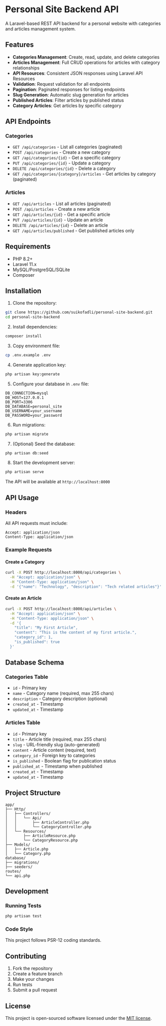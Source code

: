 # Personal Site Backend API

A Laravel-based REST API backend for a personal website with categories and articles management system.

## Features

-   **Categories Management**: Create, read, update, and delete categories
-   **Articles Management**: Full CRUD operations for articles with category relationships
-   **API Resources**: Consistent JSON responses using Laravel API Resources
-   **Validation**: Request validation for all endpoints
-   **Pagination**: Paginated responses for listing endpoints
-   **Slug Generation**: Automatic slug generation for articles
-   **Published Articles**: Filter articles by published status
-   **Category Articles**: Get articles by specific category

## API Endpoints

### Categories

-   `GET /api/categories` - List all categories (paginated)
-   `POST /api/categories` - Create a new category
-   `GET /api/categories/{id}` - Get a specific category
-   `PUT /api/categories/{id}` - Update a category
-   `DELETE /api/categories/{id}` - Delete a category
-   `GET /api/categories/{category}/articles` - Get articles by category (paginated)

### Articles

-   `GET /api/articles` - List all articles (paginated)
-   `POST /api/articles` - Create a new article
-   `GET /api/articles/{id}` - Get a specific article
-   `PUT /api/articles/{id}` - Update an article
-   `DELETE /api/articles/{id}` - Delete an article
-   `GET /api/articles/published` - Get published articles only

## Requirements

-   PHP 8.2+
-   Laravel 11.x
-   MySQL/PostgreSQL/SQLite
-   Composer

## Installation

1. Clone the repository:

```bash
git clone https://github.com/suikofadli/personal-site-backend.git
cd personal-site-backend
```

2. Install dependencies:

```bash
composer install
```

3. Copy environment file:

```bash
cp .env.example .env
```

4. Generate application key:

```bash
php artisan key:generate
```

5. Configure your database in `.env` file:

```env
DB_CONNECTION=mysql
DB_HOST=127.0.0.1
DB_PORT=3306
DB_DATABASE=personal_site
DB_USERNAME=your_username
DB_PASSWORD=your_password
```

6. Run migrations:

```bash
php artisan migrate
```

7. (Optional) Seed the database:

```bash
php artisan db:seed
```

8. Start the development server:

```bash
php artisan serve
```

The API will be available at `http://localhost:8000`

## API Usage

### Headers

All API requests must include:

```
Accept: application/json
Content-Type: application/json
```

### Example Requests

#### Create a Category

```bash
curl -X POST http://localhost:8000/api/categories \
  -H "Accept: application/json" \
  -H "Content-Type: application/json" \
  -d '{"name": "Technology", "description": "Tech related articles"}'
```

#### Create an Article

```bash
curl -X POST http://localhost:8000/api/articles \
  -H "Accept: application/json" \
  -H "Content-Type: application/json" \
  -d '{
    "title": "My First Article",
    "content": "This is the content of my first article.",
    "category_id": 1,
    "is_published": true
  }'
```

## Database Schema

### Categories Table

-   `id` - Primary key
-   `name` - Category name (required, max 255 chars)
-   `description` - Category description (optional)
-   `created_at` - Timestamp
-   `updated_at` - Timestamp

### Articles Table

-   `id` - Primary key
-   `title` - Article title (required, max 255 chars)
-   `slug` - URL-friendly slug (auto-generated)
-   `content` - Article content (required, text)
-   `category_id` - Foreign key to categories
-   `is_published` - Boolean flag for publication status
-   `published_at` - Timestamp when published
-   `created_at` - Timestamp
-   `updated_at` - Timestamp

## Project Structure

```
app/
├── Http/
│   ├── Controllers/
│   │   └── Api/
│   │       ├── ArticleController.php
│   │       └── CategoryController.php
│   └── Resources/
│       ├── ArticleResource.php
│       └── CategoryResource.php
├── Models/
│   ├── Article.php
│   └── Category.php
database/
├── migrations/
├── seeders/
routes/
└── api.php
```

## Development

### Running Tests

```bash
php artisan test
```

### Code Style

This project follows PSR-12 coding standards.

## Contributing

1. Fork the repository
2. Create a feature branch
3. Make your changes
4. Run tests
5. Submit a pull request

## License

This project is open-sourced software licensed under the [MIT license](https://opensource.org/licenses/MIT).
